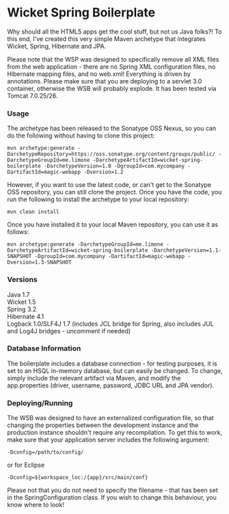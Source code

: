 # Wicket Spring Boilerplate

Why should all the HTML5 apps get the cool stuff, but not us Java folks?!  To this end, I've created this very simple Maven archetype that integrates Wicket, Spring, Hibernate and JPA.  

Please note that the WSP was designed to specifically remove all XML files from the web application - there are no Spring XML configuration files, no Hibernate mapping files, and no web.xml!  Everything is driven by annotations.  Please make sure that you are deploying to a servlet 3.0 container, otherwise the WSB will probably explode.  It has been tested via Tomcat 7.0.25/26.

### Usage

The archetype has been released to the Sonatype OSS Nexus, so you can do the following without having to clone this project:

```
mvn archetype:generate -DarchetypeRepository=https://oss.sonatype.org/content/groups/public/ -DarchetypeGroupId=me.limone -DarchetypeArtifactId=wicket-spring-boilerplate -DarchetypeVersion=1.0 -DgroupId=com.mycompany -DartifactId=magic-webapp -Dversion=1.2
```

However, if you want to use the latest code, or can't get to the Sonatype OSS repository, you can still clone the project.  Once you have the code, you run the following to install the archetype to your local repository:

```
mvn clean install
```

Once you have installed it to your local Maven repository, you can use it as follows:

```
mvn archetype:generate -DarchetypeGroupId=me.limone -DarchetypeArtifactId=wicket-spring-boilerplate -DarchetypeVersion=1.1-SNAPSHOT -DgroupId=com.mycompany -DartifactId=magic-webapp -Dversion=1.3-SNAPSHOT
```

### Versions
Java 1.7  
Wicket 1.5  
Spring 3.2  
Hibernate 4.1  
Logback 1.0/SLF4J 1.7 (includes JCL bridge for Spring, also includes JUL and Log4J bridges - uncomment if needed)  

### Database Information
The boilerplate includes a database connection - for testing purposes, it is set to an HSQL in-memory database, but can easily be changed.  To change, simply include the relevant artifact via Maven, and modify the app.properties (driver, username, password, JDBC URL and JPA vendor).

### Deploying/Running
The WSB was designed to have an externalized configuration file, so that changing the properties between the development instance and the production instance shouldn't require any recompilation.  To get this to work, make sure that your application server includes the following argument:
  
```
-Dconfig=/path/to/config/
```

or for Eclipse
```
-Dconfig=${workspace_loc:/{app}/src/main/conf}
```
  
Please not that you do not need to specify the filename - that has been set in the SpringConfiguration class.  If you wish to change this behaviour, you know where to look!